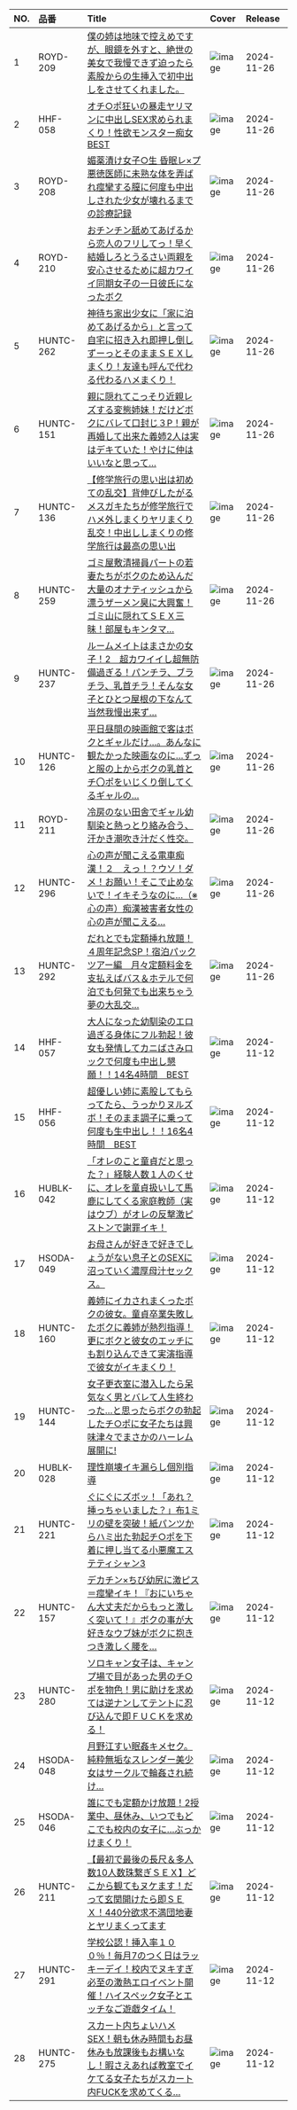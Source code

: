 |NO.|品番|Title|Cover|Release|
|:---|:---|:---|:---|:---|
1|ROYD-209|[僕の姉は地味で控えめですが、眼鏡を外すと、絶世の美女で我慢できず迫ったら素股からの生挿入で初中出しをさせてくれました。](https://www.avmoive.top/index.php/archives/11949/)|![image](https://cdn.up-timely.com/image/29/content/76640/RUhrenwl8FBtARg39t1biHndnsPjAvOXK1DywCoD.jpg)|2024-11-26
2|HHF-058|[オチ○ポ狂いの暴走ヤリマンに中出しSEX求められまくり！性欲モンスター痴女BEST](https://www.avmoive.top/index.php/archives/11947/)|![image](https://cdn.up-timely.com/image/29/content/76642/mW9jiwdZsqFwe31mdgBYZq7Sw9EkdVIMQ8PVVuLz.jpg)|2024-11-26
3|ROYD-208|[媚薬漬け女子○生 昏眠レ×プ 悪徳医師に未熟な体を弄ばれ痙攣する膣に何度も中出しされた少女が壊れるまでの診療記録](https://www.avmoive.top/index.php/archives/11946/)|![image](https://cdn.up-timely.com/image/29/content/76639/XBGhTCLVZpfPIGFDdXX1zjlz2LMOaU8MOx7Lc7kC.jpg)|2024-11-26
4|ROYD-210|[おチンチン舐めてあげるから恋人のフリしてっ！早く結婚しろとうるさい両親を安心させるために超カワイイ同期女子の一日彼氏になったボク](https://www.avmoive.top/index.php/archives/11945/)|![image](https://cdn.up-timely.com/image/29/content/76637/iIPp3E05FyScZusreqBDXcsK22srMafn75PIzlLx.jpg)|2024-11-26
5|HUNTC-262|[神待ち家出少女に「家に泊めてあげるから」と言って自宅に招き入れ即押し倒しずーっとそのままＳＥＸしまくり！友達も呼んで代わる代わるハメまくり！](https://www.avmoive.top/index.php/archives/11944/)|![image](https://cdn.up-timely.com/image/29/content/76645/qzGUJs4JyW4x5WeIZxHgJFS7HfoqFkT7gfzmS0Kq.jpg)|2024-11-26
6|HUNTC-151|[親に隠れてこっそり近親レズする変態姉妹！だけどボクにバレて口封じ３P！親が再婚して出来た義姉2人は実はデキていた！やけに仲はいいなと思って…](https://www.avmoive.top/index.php/archives/11943/)|![image](https://cdn.up-timely.com/image/29/content/76650/K0KlG9pXNhag3p1UwyAmuPs7ZnNwNx1OgH46VrTH.jpg)|2024-11-26
7|HUNTC-136|[【修学旅行の思い出は初めての乱交】背伸びしたがるメスガキたちが修学旅行でハメ外しまくりヤリまくり乱交！中出ししまくりの修学旅行は最高の思い出](https://www.avmoive.top/index.php/archives/11942/)|![image](https://cdn.up-timely.com/image/29/content/76649/tETkwRO0ogzAMlkILOfWYZudvDIQ6bV8nnNwcNHw.jpg)|2024-11-26
8|HUNTC-259|[ゴミ屋敷清掃員パートの若妻たちがボクのため込んだ大量のオナティッシュから漂うザーメン臭に大興奮！ゴミ山に隠れてＳＥＸ三昧！部屋もキンタマ…](https://www.avmoive.top/index.php/archives/11941/)|![image](https://cdn.up-timely.com/image/29/content/76644/9CS9Y18xcOYkgrMGUtwP6u3D9VVdoi0mK1UISHKa.jpg)|2024-11-26
9|HUNTC-237|[ルームメイトはまさかの女子！2　超カワイイし超無防備過ぎる！パンチラ、ブラチラ、乳首チラ！そんな女子とひとつ屋根の下なんて当然我慢出来ず…](https://www.avmoive.top/index.php/archives/11940/)|![image](https://cdn.up-timely.com/image/29/content/76643/GBPblJM5VFGpq7xu34K7C4ZI78Dfg2FLDUk8WgUL.jpg)|2024-11-26
10|HUNTC-126|[平日昼間の映画館で客はボクとギャルだけ…。あんなに観たかった映画なのに…ずっと服の上からボクの乳首とチ〇ポをいじくり倒してくるギャルの…](https://www.avmoive.top/index.php/archives/11939/)|![image](https://cdn.up-timely.com/image/29/content/76648/1K1hTSGPJJlqjS4OGUVAMWlTtFpczfJalFXcLRpc.jpg)|2024-11-26
11|ROYD-211|[冷房のない田舎でギャル幼馴染と熱っとり絡み合う、汗かき潮吹き汁だく性交。](https://www.avmoive.top/index.php/archives/11938/)|![image](https://cdn.up-timely.com/image/29/content/76638/FJA2vKhXo6KHUE82x477PBl22sdjoCaG3kwDhPIr.jpg)|2024-11-26
12|HUNTC-296|[心の声が聞こえる電車痴漢！２　えっ！？ウソ！ダメ！お願い！そこで止めないで！イキそうなのに…（※心の声）痴漢被害者女性の心の声が聞こえる…](https://www.avmoive.top/index.php/archives/11937/)|![image](https://cdn.up-timely.com/image/29/content/76647/tOadvvqv1PiaigFwYMyB8Op6cV1wQ81iM7D2zlxo.jpg)|2024-11-26
13|HUNTC-292|[だれとでも定額挿れ放題！４周年記念SP！宿泊パックツアー編　月々定額料金を支払えばバス＆ホテルで何泊でも何発でも出来ちゃう夢の大乱交…](https://www.avmoive.top/index.php/archives/11936/)|![image](https://cdn.up-timely.com/image/29/content/76646/JGJyCvkTjI7IhhDo3Jd8PJNPlFsfT9t2KjH8Ctde.jpg)|2024-11-26
14|HHF-057|[大人になった幼馴染のエロ過ぎる身体にフル勃起！彼女も発情してカニばさみロックで何度も中出し懇願！！14名4時間　BEST](https://www.avmoive.top/index.php/archives/12130/)|![image](https://cdn.up-timely.com/image/29/content/76408/jqYc4FWnvgqLhtaY2IgikCKefHhGYkQr3gg2TQn5.jpg)|2024-11-12
15|HHF-056|[超優しい姉に素股してもらってたら、うっかりヌルズボ！そのまま調子に乗って何度も生中出し！！16名4時間　BEST](https://www.avmoive.top/index.php/archives/12129/)|![image](https://cdn.up-timely.com/image/29/content/76403/SyY8j6SJ3nA59OhT4lhZ7SmkZLomD5BTRV9ZeKCu.jpg)|2024-11-12
16|HUBLK-042|[「オレのこと童貞だと思った？」経験人数１人のくせに、オレを童貞扱いして馬鹿にしてくる家庭教師（実はウブ）がオレの反撃激ピストンで謝罪イキ！](https://www.avmoive.top/index.php/archives/12128/)|![image](https://cdn.up-timely.com/image/29/content/76413/r7epwJSvXstsy9lm9HYsctlkgI9Uz7M6Ein5jlDa.jpg)|2024-11-12
17|HSODA-049|[お母さんが好きで好きでしょうがない息子とのSEXに沼っていく濃厚母汁セックス。](https://www.avmoive.top/index.php/archives/12127/)|![image](https://cdn.up-timely.com/image/29/content/76414/gZoR31OYWUUqfNcxArBIj5a78Wdgu7FaluiCsBDx.jpg)|2024-11-12
18|HUNTC-160|[義姉にイカされまくったボクの彼女。童貞卒業失敗したボクに義姉が熱烈指導！更にボクと彼女のエッチにも割り込んできて実演指導で彼女がイキまくり！](https://www.avmoive.top/index.php/archives/12126/)|![image](https://cdn.up-timely.com/image/29/content/76409/XiWB9JcmXUqfSNJD3q5cLq4BlJMr4kowSPZWNwKW.jpg)|2024-11-12
19|HUNTC-144|[女子更衣室に潜入したら呆気なく男とバレて人生終わった…と思ったらボクの勃起したチ○ポに女子たちは興味津々でまさかのハーレム展開に!](https://www.avmoive.top/index.php/archives/12125/)|![image](https://cdn.up-timely.com/image/29/content/76406/DwouViKH7jB6S7W0pTiUq0062tevFbZBODZfrv0f.jpg)|2024-11-12
20|HUBLK-028|[理性崩壊イキ漏らし個別指導](https://www.avmoive.top/index.php/archives/12124/)|![image](https://cdn.up-timely.com/image/29/content/76402/K5L7nxRNgw6UxxFdetASkdBvoIxhf66OOlLnRnxn.jpg)|2024-11-12
21|HUNTC-221|[ぐにぐにズボッ！「あれ？挿っちゃいました？」布1ミリの壁を突破！紙パンツからハミ出た勃起チ○ポを下着に押し当てる小悪魔エステティシャン3](https://www.avmoive.top/index.php/archives/12123/)|![image](https://cdn.up-timely.com/image/29/content/76404/R8LWOmJ03DKlYgZvAKyYHSCjVdROp0ISSBMkOv8M.jpg)|2024-11-12
22|HUNTC-157|[デカチン×ちび幼尻に激ピス＝痙攣イキ！『おにいちゃん大丈夫だからもっと激しく突いて！』ボクの事が大好きなウブ妹がボクに抱きつき激しく腰を…](https://www.avmoive.top/index.php/archives/12122/)|![image](https://cdn.up-timely.com/image/29/content/76412/mwm8h6fbdSx7ODYQoen26DCGjLMAIpVD3dxdfCJQ.jpg)|2024-11-12
23|HUNTC-280|[ソロキャン女子は、キャンプ場で目があった男のチ○ポを物色！男に助けを求めては逆ナンしてテントに忍び込んで即ＦＵＣＫを求める！](https://www.avmoive.top/index.php/archives/12121/)|![image](https://cdn.up-timely.com/image/29/content/76410/kZ6FnUfQSIwkpY7FqF4NOTdFPP2cmUnuAacinzqZ.jpg)|2024-11-12
24|HSODA-048|[月野江すい眠姦キメセク。純粋無垢なスレンダー美少女はサークルで輪姦され続け…](https://www.avmoive.top/index.php/archives/12120/)|![image](https://cdn.up-timely.com/image/29/content/76416/qEX3N2YQMnqxe7dFAoO1bw95yvhajBwTzbDnn7Nx.jpg)|2024-11-12
25|HSODA-046|[誰にでも定額かけ放題！2授業中、昼休み、いつでもどこでも校内の女子に…ぶっかけまくり！](https://www.avmoive.top/index.php/archives/12119/)|![image](https://cdn.up-timely.com/image/29/content/76415/EPFpUer175zrn73hcAp6f9spsUgsDNnpLZcyEdug.jpg)|2024-11-12
26|HUNTC-211|[【最初で最後の長尺＆多人数10人数珠繋ぎＳＥＸ】どこから観てもヌケます！だって玄関開けたら即ＳＥＸ！440分欲求不満団地妻とヤリまくってます](https://www.avmoive.top/index.php/archives/12118/)|![image](https://cdn.up-timely.com/image/29/content/76405/6dF3dyPmDJF8cZybp4XoEryf36cT2We6uWX11sZT.jpg)|2024-11-12
27|HUNTC-291|[学校公認！挿入率１００％！毎月7のつく日はラッキーデイ！校内でヌキすぎ必至の激熱エロイベント開催！ハイスペック女子とエッチなご遊戯タイム！](https://www.avmoive.top/index.php/archives/12117/)|![image](https://cdn.up-timely.com/image/29/content/76407/OLSIJzBHvW9PP2i4lbRYE2QKMEwbIatNsNO8jBvL.jpg)|2024-11-12
28|HUNTC-275|[スカート内ちょいハメSEX！朝も休み時間もお昼休みも放課後もお構いなし！暇さえあれば教室でイケてる女子たちがスカート内FUCKを求めてくる…](https://www.avmoive.top/index.php/archives/12116/)|![image](https://cdn.up-timely.com/image/29/content/76411/jrLTDn5hpRVw5QmYBk73gCdkU3TRcVCE464qVxFE.jpg)|2024-11-12